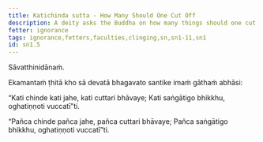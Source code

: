 ```yaml
---
title: Katichinda sutta - How Many Should One Cut Off
description: A deity asks the Buddha on how many things should one cut off, abandon, and develop to cross over the flood.
fetter: ignorance
tags: ignorance,fetters,faculties,clinging,sn,sn1-11,sn1
id: sn1.5
---
```


Sāvatthinidānaṁ.

Ekamantaṁ ṭhitā kho sā devatā bhagavato santike imaṁ gāthaṁ abhāsi:

“Kati chinde kati jahe,
kati cuttari bhāvaye;
Kati saṅgātigo bhikkhu,
oghatiṇṇoti vuccatī”ti.

“Pañca chinde pañca jahe,
pañca cuttari bhāvaye;
Pañca saṅgātigo bhikkhu,
oghatiṇṇoti vuccatī”ti.